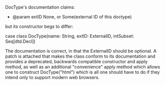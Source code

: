 DocType's documentation claims:

 *  @param  extID  None, or Some(external ID of this doctype)

but its constructor begs to differ:

  case class DocType(name: String, extID: ExternalID, intSubset: Seq[dtd.Decl])

The documentation is correct, in that the ExternalID should be optional. A patch is attached that makes the class conform to its documentation and provides a deprecated, backwards compatible constructor and apply method, as well as an additional "convenience" apply method which allows one to construct DocType("html") which is all one should have to do if they intend only to support modern web browsers.
